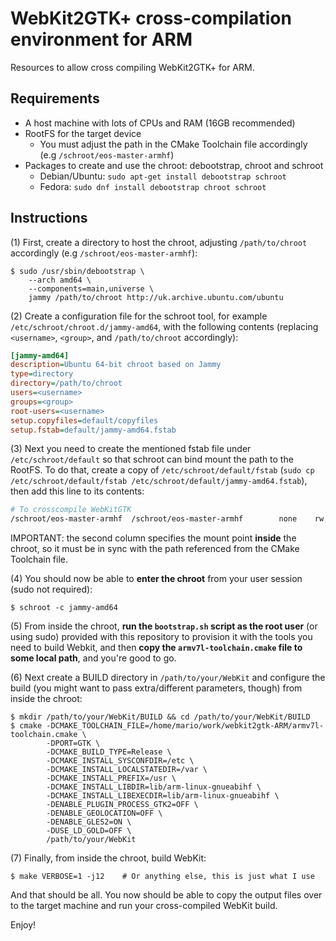 # WebKit2GTK+ cross-compilation environment for ARM

Resources to allow cross compiling WebKit2GTK+ for ARM.

## Requirements

* A host machine with lots of CPUs and RAM (16GB recommended)
* RootFS for the target device
  - You must adjust the path in the CMake Toolchain file accordingly (e.g `/schroot/eos-master-armhf`)
* Packages to create and use the chroot: debootstrap, chroot and schroot
  - Debian/Ubuntu: `sudo apt-get install debootstrap schroot`
  - Fedora: `sudo dnf install debootstrap chroot schroot`

## Instructions

(1) First, create a directory to host the chroot, adjusting `/path/to/chroot` accordingly (e.g `/schroot/eos-master-armhf`):
```
$ sudo /usr/sbin/debootstrap \
    --arch amd64 \
    --components=main,universe \
    jammy /path/to/chroot http://uk.archive.ubuntu.com/ubuntu
```

(2) Create a configuration file for the schroot tool, for example `/etc/schroot/chroot.d/jammy-amd64`, with the following contents (replacing `<username>`, `<group>`, and `/path/to/chroot` accordingly):
```ini
[jammy-amd64]
description=Ubuntu 64-bit chroot based on Jammy
type=directory
directory=/path/to/chroot
users=<username>
groups=<group>
root-users=<username>
setup.copyfiles=default/copyfiles
setup.fstab=default/jammy-amd64.fstab
```

(3) Next you need to create the mentioned fstab file under `/etc/schroot/default` so that schroot can bind mount the path to the RootFS. To do that, create a copy of `/etc/schroot/default/fstab` (`sudo cp /etc/schroot/default/fstab /etc/schroot/default/jammy-amd64.fstab`), then add this line to its contents:
```bash
# To crosscompile WebKitGTK
/schroot/eos-master-armhf  /schroot/eos-master-armhf        none    rw,bind         0       0
```
IMPORTANT: the second column specifies the mount point **inside** the chroot, so it must be in sync with the path referenced from the CMake Toolchain file.

(4) You should now be able to **enter the chroot** from your user session (sudo not required):
```
$ schroot -c jammy-amd64
```

(5) From inside the chroot, **run the `bootstrap.sh` script as the root user** (or using sudo) provided with this repository to provision it with the tools you need to build Webkit, and then **copy the `armv7l-toolchain.cmake` file to some local path**, and you're good to go.

(6) Next create a BUILD directory in `/path/to/your/WebKit` and configure the build (you might want to pass extra/different parameters, though) from inside the chroot:
```
$ mkdir /path/to/your/WebKit/BUILD && cd /path/to/your/WebKit/BUILD
$ cmake -DCMAKE_TOOLCHAIN_FILE=/home/mario/work/webkit2gtk-ARM/armv7l-toolchain.cmake \
        -DPORT=GTK \
        -DCMAKE_BUILD_TYPE=Release \
        -DCMAKE_INSTALL_SYSCONFDIR=/etc \
        -DCMAKE_INSTALL_LOCALSTATEDIR=/var \
        -DCMAKE_INSTALL_PREFIX=/usr \
        -DCMAKE_INSTALL_LIBDIR=lib/arm-linux-gnueabihf \
        -DCMAKE_INSTALL_LIBEXECDIR=lib/arm-linux-gnueabihf \
        -DENABLE_PLUGIN_PROCESS_GTK2=OFF \
        -DENABLE_GEOLOCATION=OFF \
        -DENABLE_GLES2=ON \
        -DUSE_LD_GOLD=OFF \
        /path/to/your/WebKit
```

(7) Finally, from inside the chroot, build WebKit:
```console
$ make VERBOSE=1 -j12    # Or anything else, this is just what I use
```

And that should be all. You now should be able to copy the output files over to the target machine and run your cross-compiled WebKit build.

Enjoy!
